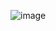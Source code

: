 ![image](https://user-images.githubusercontent.com/27290320/50466652-e8224e80-09af-11e9-92db-22ea677ece70.png)

